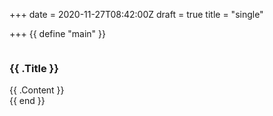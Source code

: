 +++
date = 2020-11-27T08:42:00Z
draft = true
title = "single"

+++
{{ define "main" }}
    <section class="section">
      <article>
      <div class="columns is-centered">
      <div class="column max-800px">
        <h1 class="title is-1">{{ .Title }}</h1>
        <div class="content">
          {{ .Content }}
        </div>
      </div>
    </div>
      </article>
    </section>
 {{ end }}